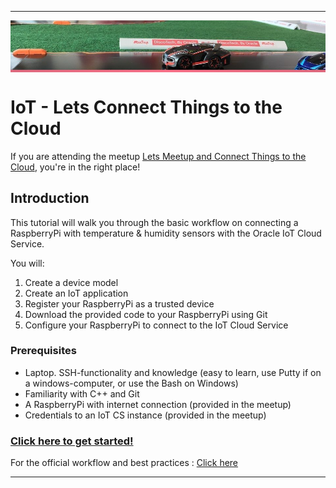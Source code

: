
----

<img align="center" src="instructions/images/meetupbanner.png" width = "956px">

# IoT - Lets Connect Things to the Cloud #

If you are attending the meetup [Lets Meetup and Connect Things to the Cloud](https://www.meetup.com/DiscoTech-By-Oracle/events/240960241/ "Lets Meetup and Connect Things to the Cloud"), you're in the right place!

## Introduction	##

This tutorial will walk you through the basic workflow on connecting a RaspberryPi with temperature & humidity sensors with the Oracle IoT Cloud Service. 

You will:
1. Create a device model
2. Create an IoT application
3. Register your RaspberryPi as a trusted device
4. Download the provided code to your RaspberryPi using Git
5. Configure your RaspberryPi to connect to the IoT Cloud Service

### Prerequisites ###

+ Laptop. SSH-functionality and knowledge (easy to learn, use Putty if on a windows-computer, or use the Bash on Windows)
+ Familiarity with C++ and Git
+ A RaspberryPi with internet connection (provided in the meetup)
+ Credentials to an IoT CS instance (provided in the meetup)


### [Click here to get started!](instructions/devicemodel.md) ###

For the official workflow and best practices : [Click here](https://docs.oracle.com/en/cloud/paas/iot-cloud/iotgs/workflow-implementing-cloud-service.html "Workflow for Implementing the Cloud Service")

---
